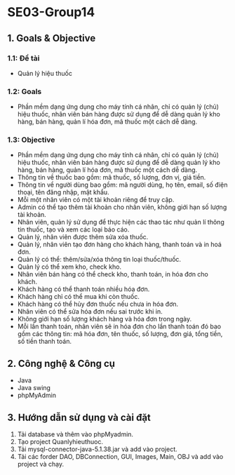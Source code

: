 # SE03-Group14
## 1. Goals & Objective
### 1.1: Đề tài 
- Quản lý hiệu thuốc
### 1.2: Goals
- Phần mềm dạng ứng dụng cho máy tính cá nhân, chỉ có quản lý (chủ) hiệu thuốc, nhân viên bán hàng được sử dụng để dễ dàng quản lý kho hàng, bán hàng, quản lí hóa đơn, mã thuốc một cách dễ dàng.
### 1.3: Objective
- Phần mềm dạng ứng dụng cho máy tính cá nhân, chỉ có quản lý (chủ) hiệu thuốc, nhân viên bán hàng được sử dụng để dễ dàng quản lý kho hàng, bán hàng, quản lí hóa đơn, mã thuốc một cách dễ dàng.
- Thông tin về thuốc bao gồm: mã thuốc, số lượng, đơn vị, giá tiền.
- Thông tin về người dùng bao gồm: mã người dùng, họ tên, email, số điện thoại, tên đăng nhập, mật khẩu.
- Mỗi một nhân viên có một tài khoản riêng để truy cập.
- Admin có thể tạo thêm tài khoản cho nhân viên, không giới hạn số lượng tài khoản.
- Nhân viên, quản lý sử dụng để thực hiện các thao tác như quản lí thông tin thuốc, tạo và xem các loại báo cáo.
- Quản lý, nhân viên được thêm sửa xóa thuốc.
- Quản lý, nhân viên tạo đơn hàng cho khách hàng, thanh toán và in hoá đơn.
- Quản lý có thể: thêm/sửa/xóa thông tin loại thuốc/thuốc.
- Quản lý có thể xem kho, check kho.
- Nhân viên bán hàng có thể check kho, thanh toán, in hóa đơn cho khách.
- Khách hàng có thể thanh toán nhiều hóa đơn.
- Khách hàng chỉ có thể mua khi còn thuốc.
- Khách hàng có thể hủy đơn thuốc nếu chưa in hóa đơn.
- Nhân viên có thể sửa hóa đơn nếu sai trước khi in.
- Không giới hạn số lượng khách hàng và hóa đơn trong ngày.
- Mỗi lần thanh toán, nhân viên sẽ in hóa đơn cho lần thanh toán đó bao gồm các thông tin: mã hóa đơn, tên thuốc, số lượng, đơn giá, tổng tiền, số tiền thanh toán.
## 2. Công nghệ & Công cụ 
- Java
- Java swing
- phpMyAdmin
## 3. Hướng dẫn sử dụng và cài đặt
1. Tải database và thêm vào phpMyadmin.
2. Tạo project Quanlyhieuthuoc.
3. Tải mysql-connector-java-5.1.38.jar và add vào project.
4. Tải các forder DAO, DBConnection, GUI, Images, Main, OBJ và add vào project và chạy.
